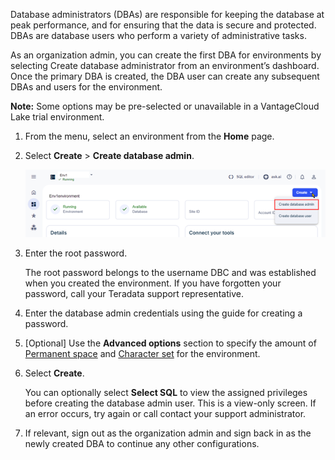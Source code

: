 Database administrators (DBAs) are responsible for keeping the database at peak performance, and for ensuring that the data is secure and protected. DBAs are database users who perform a variety of administrative tasks.

As an organization admin, you can create the first DBA for environments by selecting Create database administrator from an environment’s dashboard. Once the primary DBA is created, the DBA user can create any subsequent DBAs and users for the environment.

**Note:** Some options may be pre-selected or unavailable in a VantageCloud Lake trial environment.

1.  From the menu, select an environment from the **Home** page.


1.  Select **Create** > **Create database admin**.

    ![Create database admin view.](Images/rur1731533011728.png)


1.  Enter the root password.

    The root password belongs to the username DBC and was established when you created the environment. If you have forgotten your password, call your Teradata support representative.


1.  Enter the database admin credentials using the guide for creating a password.


1.  [Optional] Use the **Advanced options** section to specify the amount of [Permanent space](yvc1731523611301.md) and [Character set](hnk1731523638342.md) for the environment.


1.  Select **Create**.

    You can optionally select **Select SQL** to view the assigned privileges before creating the database admin user. This is a view-only screen. If an error occurs, try again or call contact your support administrator.


1.  If relevant, sign out as the organization admin and sign back in as the newly created DBA to continue any other configurations.


